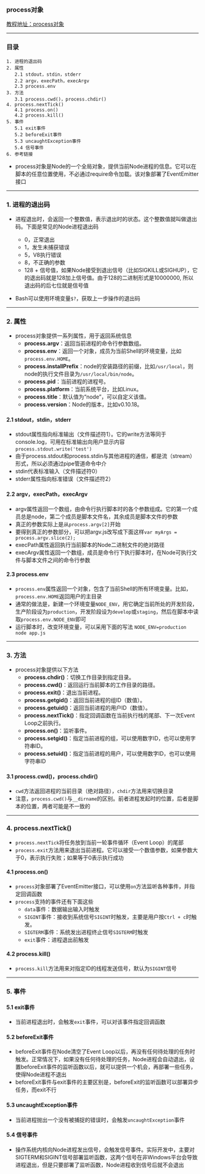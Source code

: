 ### process对象
[教程地址：process对象](http://javascript.ruanyifeng.com/nodejs/process.html)

---
### 目录
```
1. 进程的退出码
2. 属性
   2.1 stdout，stdin，stderr
   2.2 argv，execPath，execArgv
   2.3 process.env
3. 方法
   3.1 process.cwd()，process.chdir()
4. process.nextTick()
   4.1 process.on()
   4.2 process.kill()
5. 事件
   5.1 exit事件
   5.2 beforeExit事件
   5.3 uncaughtException事件
   5.4 信号事件
6. 参考链接
```

- process对象是Node的一个全局对象，提供当前Node进程的信息。它可以在脚本的任意位置使用，不必通过require命令加载。该对象部署了EventEmitter接口

---
### 1. 进程的退出码
- 进程退出时，会返回一个整数值，表示退出时的状态。这个整数值就叫做退出码。下面是常见的Node进程退出码
  *   0，正常退出
  *   1，发生未捕获错误
  *   5，V8执行错误
  *   8，不正确的参数
  *   128 + 信号值，如果Node接受到退出信号（比如SIGKILL或SIGHUP），它的退出码就是128加上信号值。由于128的二进制形式是10000000, 所以退出码的后七位就是信号值

- Bash可以使用环境变量`$?`，获取上一步操作的退出码

---
### 2. 属性
- process对象提供一系列属性，用于返回系统信息
  *   **process.argv**：返回当前进程的命令行参数数组。
  *   **process.env**：返回一个对象，成员为当前Shell的环境变量，比如`process.env.HOME`。
  *   **process.installPrefix**：node的安装路径的前缀，比如`/usr/local`，则node的执行文件目录为`/usr/local/bin/node`。
  *   **process.pid**：当前进程的进程号。
  *   **process.platform**：当前系统平台，比如Linux。
  *   **process.title**：默认值为“node”，可以自定义该值。
  *   **process.version**：Node的版本，比如v0.10.18。

#### 2.1  stdout，stdin，stderr
- stdout属性指向标准输出（文件描述符1）。它的write方法等同于console.log，可用在标准输出向用户显示内容 `process.stdout.write('test')`
- 由于process.stdout和process.stdin与其他进程的通信，都是流（stream）形式，所以必须通过pipe管道命令中介
- stdin代表标准输入（文件描述符0）
- stderr属性指向标准错误（文件描述符2）

#### 2.2 argv，execPath，execArgv
- argv属性返回一个数组，由命令行执行脚本时的各个参数组成。它的第一个成员总是node，第二个成员是脚本文件名，其余成员是脚本文件的参数
- 真正的参数实际上是从`process.argv[2]`开始
- 要得到真正的参数部分，可以把argv.js改写成下面这样`var myArgs = process.argv.slice(2);`
- execPath属性返回执行当前脚本的Node二进制文件的绝对路径
- execArgv属性返回一个数组，成员是命令行下执行脚本时，在Node可执行文件与脚本文件之间的命令行参数

#### 2.3 process.env
- `process.env`属性返回一个对象，包含了当前Shell的所有环境变量。比如，`process.env.HOME`返回用户的主目录
- 通常的做法是，新建一个环境变量`NODE_ENV`，用它确定当前所处的开发阶段，生产阶段设为`production`，开发阶段设为`develop`或`staging`，然后在脚本中读取`process.env.NODE_ENV`即可
- 运行脚本时，改变环境变量，可以采用下面的写法 `NODE_ENV=production node app.js`

---
### 3. 方法
- process对象提供以下方法
  *   **process.chdir()**：切换工作目录到指定目录。
  *   **process.cwd()**：返回运行当前脚本的工作目录的路径。
  *   **process.exit()**：退出当前进程。
  *   **process.getgid()**：返回当前进程的组ID（数值）。
  *   **process.getuid()**：返回当前进程的用户ID（数值）。
  *   **process.nextTick()**：指定回调函数在当前执行栈的尾部、下一次Event Loop之前执行。
  *   **process.on()**：监听事件。
  *   **process.setgid()**：指定当前进程的组，可以使用数字ID，也可以使用字符串ID。
  *   **process.setuid()**：指定当前进程的用户，可以使用数字ID，也可以使用字符串ID

#### 3.1  process.cwd()，process.chdir()
- `cwd`方法返回进程的当前目录（绝对路径），`chdir`方法用来切换目录
- 注意，`process.cwd()`与`__dirname`的区别。前者进程发起时的位置，后者是脚本的位置，两者可能是不一致的

---
### 4. process.nextTick()
- `process.nextTick`将任务放到当前一轮事件循环（Event Loop）的尾部
- `process.exit`方法用来退出当前进程。它可以接受一个数值参数，如果参数大于0，表示执行失败；如果等于0表示执行成功

#### 4.1 process.on()
- `process`对象部署了EventEmitter接口，可以使用`on`方法监听各种事件，并指定回调函数
- `process`支持的事件还有下面这些
  *   `data`事件：数据输出输入时触发
  *   `SIGINT`事件：接收到系统信号`SIGINT`时触发，主要是用户按`Ctrl + c`时触 发。
  *   `SIGTERM`事件：系统发出进程终止信号`SIGTERM`时触发
  *   `exit`事件：进程退出前触发

#### 4.2  process.kill()
- `process.kill`方法用来对指定ID的线程发送信号，默认为`SIGINT`信号

---
### 5.  事件

#### 5.1 exit事件
- 当前进程退出时，会触发`exit`事件，可以对该事件指定回调函数

#### 5.2  beforeExit事件
- beforeExit事件在Node清空了Event Loop以后，再没有任何待处理的任务时触发。正常情况下，如果没有任何待处理的任务，Node进程会自动退出，设置beforeExit事件的监听函数以后，就可以提供一个机会，再部署一些任务，使得Node进程不退出
- beforeExit事件与exit事件的主要区别是，beforeExit的监听函数可以部署异步任务，而exit不行

#### 5.3  uncaughtException事件
- 当前进程抛出一个没有被捕捉的错误时，会触发`uncaughtException`事件

#### 5.4  信号事件
- 操作系统内核向Node进程发出信号，会触发信号事件。实际开发中，主要对SIGTERM和SIGINT信号部署监听函数，这两个信号在非Windows平台会导致进程退出，但是只要部署了监听函数，Node进程收到信号后就不会退出

